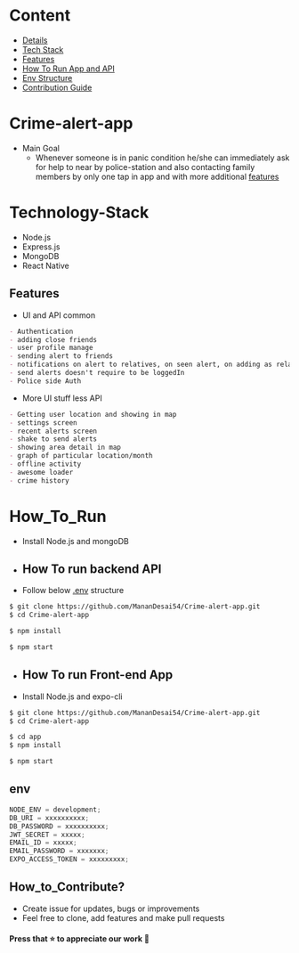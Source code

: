 # Content

- [Details](#Crime-alert-app)
- [Tech Stack](#Technology-Stack)
- [Features](#features)
- [How To Run App and API](#How_To_Run)
- [Env Structure](#env)
- [Contribution Guide](#How_to_Contribute?)

# Crime-alert-app

- Main Goal
  - Whenever someone is in panic condition he/she can immediately ask for help to near by police-station and also contacting family members by only one tap in app and with more additional [features](#features)

# Technology-Stack

- Node.js
- Express.js
- MongoDB
- React Native

## Features

- UI and API common

```md
- Authentication
- adding close friends
- user profile manage
- sending alert to friends
- notifications on alert to relatives, on seen alert, on adding as relative when relative join,
- send alerts doesn't require to be loggedIn
- Police side Auth
```

- More UI stuff less API

```md
- Getting user location and showing in map
- settings screen
- recent alerts screen
- shake to send alerts
- showing area detail in map
- graph of particular location/month
- offline activity
- awesome loader
- crime history
```

# How_To_Run

- Install Node.js and mongoDB

- ## How To run backend API

- Follow below [.env](#env) structure

```bash
$ git clone https://github.com/MananDesai54/Crime-alert-app.git
$ cd Crime-alert-app

$ npm install

$ npm start
```

- ## How To run Front-end App

- Install Node.js and expo-cli

```bash
$ git clone https://github.com/MananDesai54/Crime-alert-app.git
$ cd Crime-alert-app

$ cd app
$ npm install

$ npm start
```

## env

```js
NODE_ENV = development;
DB_URI = xxxxxxxxxx;
DB_PASSWORD = xxxxxxxxxx;
JWT_SECRET = xxxxx;
EMAIL_ID = xxxxx;
EMAIL_PASSWORD = xxxxxxx;
EXPO_ACCESS_TOKEN = xxxxxxxxx;
```

## How_to_Contribute?

- Create issue for updates, bugs or improvements
- Feel free to clone, add features and make pull requests

#### Press that ⭐ to appreciate our work 💖
